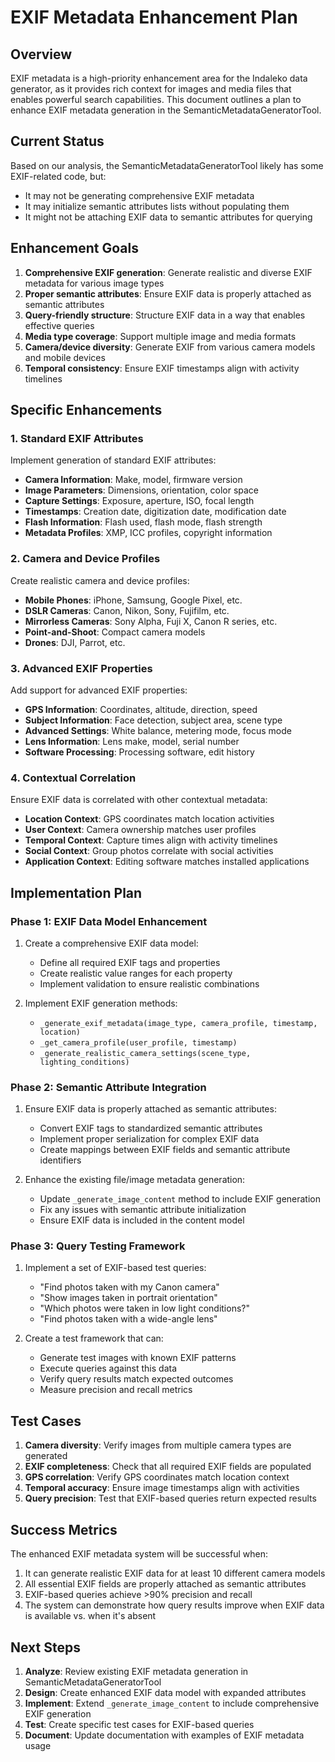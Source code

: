 # EXIF Metadata Enhancement Plan

## Overview

EXIF metadata is a high-priority enhancement area for the Indaleko data generator, as it provides rich context for images and media files that enables powerful search capabilities. This document outlines a plan to enhance EXIF metadata generation in the SemanticMetadataGeneratorTool.

## Current Status

Based on our analysis, the SemanticMetadataGeneratorTool likely has some EXIF-related code, but:

* It may not be generating comprehensive EXIF metadata
* It may initialize semantic attributes lists without populating them
* It might not be attaching EXIF data to semantic attributes for querying

## Enhancement Goals

1. **Comprehensive EXIF generation**: Generate realistic and diverse EXIF metadata for various image types
2. **Proper semantic attributes**: Ensure EXIF data is properly attached as semantic attributes
3. **Query-friendly structure**: Structure EXIF data in a way that enables effective queries
4. **Media type coverage**: Support multiple image and media formats
5. **Camera/device diversity**: Generate EXIF from various camera models and mobile devices
6. **Temporal consistency**: Ensure EXIF timestamps align with activity timelines

## Specific Enhancements

### 1. Standard EXIF Attributes

Implement generation of standard EXIF attributes:
* **Camera Information**: Make, model, firmware version
* **Image Parameters**: Dimensions, orientation, color space
* **Capture Settings**: Exposure, aperture, ISO, focal length
* **Timestamps**: Creation date, digitization date, modification date
* **Flash Information**: Flash used, flash mode, flash strength
* **Metadata Profiles**: XMP, ICC profiles, copyright information

### 2. Camera and Device Profiles

Create realistic camera and device profiles:
* **Mobile Phones**: iPhone, Samsung, Google Pixel, etc.
* **DSLR Cameras**: Canon, Nikon, Sony, Fujifilm, etc.
* **Mirrorless Cameras**: Sony Alpha, Fuji X, Canon R series, etc.
* **Point-and-Shoot**: Compact camera models
* **Drones**: DJI, Parrot, etc.

### 3. Advanced EXIF Properties

Add support for advanced EXIF properties:
* **GPS Information**: Coordinates, altitude, direction, speed
* **Subject Information**: Face detection, subject area, scene type
* **Advanced Settings**: White balance, metering mode, focus mode
* **Lens Information**: Lens make, model, serial number
* **Software Processing**: Processing software, edit history

### 4. Contextual Correlation

Ensure EXIF data is correlated with other contextual metadata:
* **Location Context**: GPS coordinates match location activities
* **User Context**: Camera ownership matches user profiles
* **Temporal Context**: Capture times align with activity timelines
* **Social Context**: Group photos correlate with social activities
* **Application Context**: Editing software matches installed applications

## Implementation Plan

### Phase 1: EXIF Data Model Enhancement

1. Create a comprehensive EXIF data model:
   * Define all required EXIF tags and properties
   * Create realistic value ranges for each property
   * Implement validation to ensure realistic combinations

2. Implement EXIF generation methods:
   * `_generate_exif_metadata(image_type, camera_profile, timestamp, location)`
   * `_get_camera_profile(user_profile, timestamp)`
   * `_generate_realistic_camera_settings(scene_type, lighting_conditions)`

### Phase 2: Semantic Attribute Integration

1. Ensure EXIF data is properly attached as semantic attributes:
   * Convert EXIF tags to standardized semantic attributes
   * Implement proper serialization for complex EXIF data
   * Create mappings between EXIF fields and semantic attribute identifiers

2. Enhance the existing file/image metadata generation:
   * Update `_generate_image_content` method to include EXIF generation
   * Fix any issues with semantic attribute initialization
   * Ensure EXIF data is included in the content model

### Phase 3: Query Testing Framework

1. Implement a set of EXIF-based test queries:
   * "Find photos taken with my Canon camera"
   * "Show images taken in portrait orientation"
   * "Which photos were taken in low light conditions?"
   * "Find photos taken with a wide-angle lens"

2. Create a test framework that can:
   * Generate test images with known EXIF patterns
   * Execute queries against this data
   * Verify query results match expected outcomes
   * Measure precision and recall metrics

## Test Cases

1. **Camera diversity**: Verify images from multiple camera types are generated
2. **EXIF completeness**: Check that all required EXIF fields are populated
3. **GPS correlation**: Verify GPS coordinates match location context
4. **Temporal accuracy**: Ensure image timestamps align with activities
5. **Query precision**: Test that EXIF-based queries return expected results

## Success Metrics

The enhanced EXIF metadata system will be successful when:

1. It can generate realistic EXIF data for at least 10 different camera models
2. All essential EXIF fields are properly attached as semantic attributes
3. EXIF-based queries achieve >90% precision and recall
4. The system can demonstrate how query results improve when EXIF data is available vs. when it's absent

## Next Steps

1. **Analyze**: Review existing EXIF metadata generation in SemanticMetadataGeneratorTool
2. **Design**: Create enhanced EXIF data model with expanded attributes
3. **Implement**: Extend `_generate_image_content` to include comprehensive EXIF generation
4. **Test**: Create specific test cases for EXIF-based queries
5. **Document**: Update documentation with examples of EXIF metadata usage